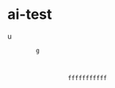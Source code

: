   # ai-test 
  u
 
            g   
 

   
                     fffffffffff
                             
             
                      
      
         
 
     
  
   

